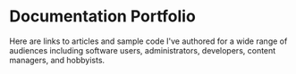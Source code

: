 # Documentation Portfolio

Here are links to articles and sample code I've authored for a wide range of audiences including software users, administrators, developers, content managers, and hobbyists.